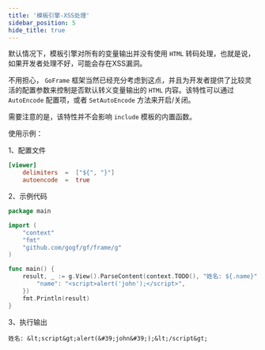 ```yaml
---
title: '模板引擎-XSS处理'
sidebar_position: 5
hide_title: true
---
```


默认情况下，模板引擎对所有的变量输出并没有使用 `HTML` 转码处理，也就是说，如果开发者处理不好，可能会存在XSS漏洞。

不用担心， `GoFrame` 框架当然已经充分考虑到这点，并且为开发者提供了比较灵活的配置参数来控制是否默认转义变量输出的 `HTML` 内容。该特性可以通过 `AutoEncode` 配置项，或者 `SetAutoEncode` 方法来开启/关闭。

需要注意的是，该特性并不会影响 `include` 模板的内置函数。

使用示例：

1、配置文件

```toml
[viewer]
    delimiters  =  ["${", "}"]
    autoencode  =  true

```

2、示例代码

```go
package main

import (
	"context"
	"fmt"
	"github.com/gogf/gf/frame/g"
)

func main() {
	result, _ := g.View().ParseContent(context.TODO(), "姓名: ${.name}", g.Map{
		"name": "<script>alert('john');</script>",
	})
	fmt.Println(result)
}
```

3、执行输出

```undefined
姓名: &lt;script&gt;alert(&#39;john&#39;);&lt;/script&gt;

```